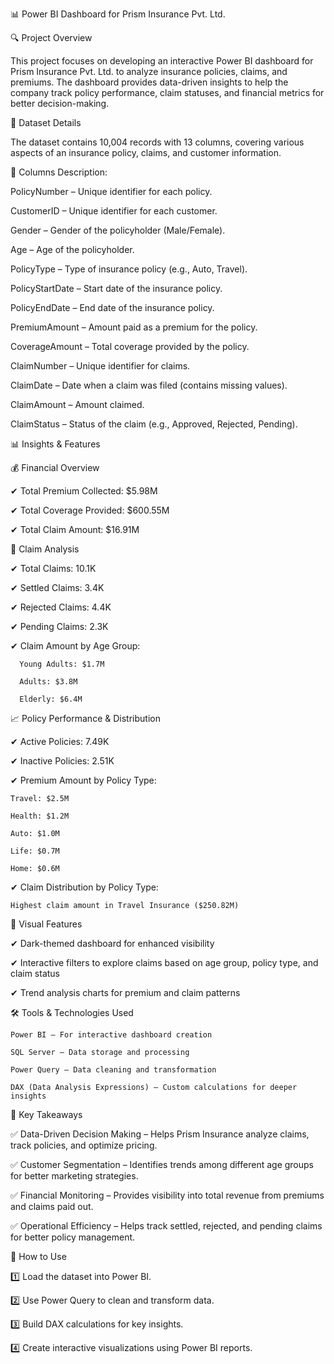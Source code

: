 📊 Power BI Dashboard for Prism Insurance Pvt. Ltd.

🔍 Project Overview

This project focuses on developing an interactive Power BI dashboard for Prism Insurance Pvt. Ltd. to analyze insurance policies, claims, and premiums. The dashboard provides data-driven insights to help the company track policy performance, claim statuses, and financial metrics for better decision-making.

📂 Dataset Details

The dataset contains 10,004 records with 13 columns, covering various aspects of an insurance policy, claims, and customer information.

📑 Columns Description:

PolicyNumber – Unique identifier for each policy.

CustomerID – Unique identifier for each customer.

Gender – Gender of the policyholder (Male/Female).

Age – Age of the policyholder.

PolicyType – Type of insurance policy (e.g., Auto, Travel).

PolicyStartDate – Start date of the insurance policy.

PolicyEndDate – End date of the insurance policy.

PremiumAmount – Amount paid as a premium for the policy.

CoverageAmount – Total coverage provided by the policy.

ClaimNumber – Unique identifier for claims.

ClaimDate – Date when a claim was filed (contains missing values).

ClaimAmount – Amount claimed.

ClaimStatus – Status of the claim (e.g., Approved, Rejected, Pending).

📊 Insights & Features

💰 Financial Overview

✔ Total Premium Collected: $5.98M

✔ Total Coverage Provided: $600.55M

✔ Total Claim Amount: $16.91M

📌 Claim Analysis

✔ Total Claims: 10.1K

✔ Settled Claims: 3.4K

✔ Rejected Claims: 4.4K

✔ Pending Claims: 2.3K

✔ Claim Amount by Age Group:

      Young Adults: $1.7M

      Adults: $3.8M

      Elderly: $6.4M

📈 Policy Performance & Distribution

✔ Active Policies: 7.49K

✔ Inactive Policies: 2.51K

✔ Premium Amount by Policy Type:

    Travel: $2.5M

    Health: $1.2M

    Auto: $1.0M

    Life: $0.7M

    Home: $0.6M
    
✔ Claim Distribution by Policy Type:

    Highest claim amount in Travel Insurance ($250.82M)

    

🎨 Visual Features

✔ Dark-themed dashboard for enhanced visibility

✔ Interactive filters to explore claims based on age group, policy type, and claim status

✔ Trend analysis charts for premium and claim patterns


🛠 Tools & Technologies Used

    Power BI – For interactive dashboard creation

    SQL Server – Data storage and processing

    Power Query – Data cleaning and transformation

    DAX (Data Analysis Expressions) – Custom calculations for deeper insights

🚀 Key Takeaways

✅ Data-Driven Decision Making – Helps Prism Insurance analyze claims, track policies, and optimize pricing.

✅ Customer Segmentation – Identifies trends among different age groups for better marketing strategies.

✅ Financial Monitoring – Provides visibility into total revenue from premiums and claims paid out.

✅ Operational Efficiency – Helps track settled, rejected, and pending claims for better policy management.

📌 How to Use

1️⃣ Load the dataset into Power BI.

2️⃣ Use Power Query to clean and transform data.

3️⃣ Build DAX calculations for key insights.

4️⃣ Create interactive visualizations using Power BI reports.



